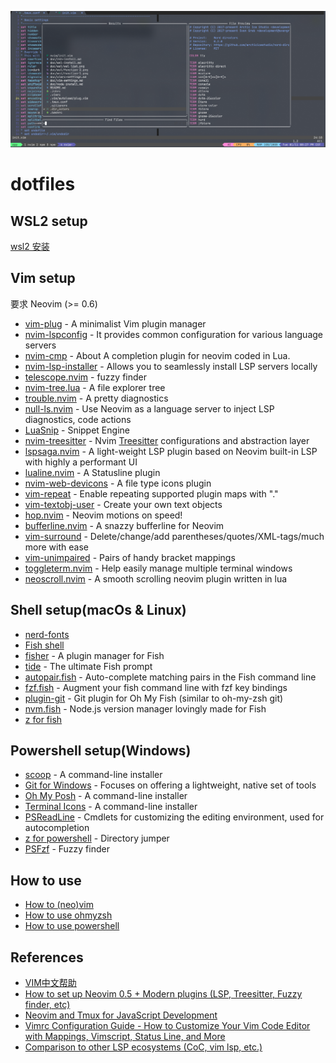 ![template](./doc/wsl/template.png)
# dotfiles

## WSL2 setup
[wsl2 安装](./doc/wsl-install.md)

## Vim setup
要求 Neovim (>= 0.6)

- [vim-plug](https://github.com/junegunn/vim-plug) - A minimalist Vim plugin manager
- [nvim-lspconfig](https://github.com/neovim/nvim-lspconfig) - It provides common configuration for various language servers
- [nvim-cmp](https://github.com/hrsh7th/nvim-cmp) - About A completion plugin for neovim coded in Lua.
- [nvim-lsp-installer](https://github.com/williamboman/nvim-lsp-installer) - Allows you to seamlessly install LSP servers locally
- [telescope.nvim](https://github.com/nvim-telescope/telescope.nvim) - fuzzy finder
- [nvim-tree.lua](https://github.com/kyazdani42/nvim-tree.lua) - A file explorer tree
- [trouble.nvim](https://github.com/folke/trouble.nvim) - A pretty diagnostics
- [null-ls.nvim](https://github.com/jose-elias-alvarez/null-ls.nvim) - Use Neovim as a language server to inject LSP diagnostics, code actions
- [LuaSnip](https://github.com/L3MON4D3/LuaSnip) - Snippet Engine
- [nvim-treesitter](https://github.com/nvim-treesitter/nvim-treesitter) - Nvim [Treesitter](https://github.com/tree-sitter/tree-sitter) configurations and abstraction layer
- [lspsaga.nvim](https://github.com/glepnir/lspsaga.nvim) - A light-weight LSP plugin based on Neovim built-in LSP with highly a performant UI
- [lualine.nvim](https://github.com/nvim-lualine/lualine.nvim) - A Statusline plugin
- [nvim-web-devicons](https://github.com/kyazdani42/nvim-web-devicons) - A file type icons plugin
- [vim-repeat](https://github.com/tpope/vim-repeat) - Enable repeating supported plugin maps with "."
- [vim-textobj-user](https://github.com/kana/vim-textobj-user) - Create your own text objects
- [hop.nvim](https://github.com/phaazon/hop.nvim) - Neovim motions on speed!
- [bufferline.nvim](https://github.com/akinsho/bufferline.nvim) - A snazzy bufferline for Neovim
- [vim-surround](https://github.com/tpope/vim-surround) - Delete/change/add parentheses/quotes/XML-tags/much more with ease
- [vim-unimpaired](https://github.com/tpope/vim-unimpaired) - Pairs of handy bracket mappings
- [toggleterm.nvim](https://github.com/akinsho/toggleterm.nvim) - Help easily manage multiple terminal windows
- [neoscroll.nvim](https://github.com/karb94/neoscroll.nvim) - A smooth scrolling neovim plugin written in lua

## Shell setup(macOs & Linux)
- [nerd-fonts](https://github.com/ryanoasis/nerd-fonts)
- [Fish shell](https://fishshell.com/)
- [fisher](https://github.com/jorgebucaran/fisher) - A plugin manager for Fish
- [tide](https://github.com/IlanCosman/tide) - The ultimate Fish prompt
- [autopair.fish](https://github.com/jorgebucaran/autopair.fish) - Auto-complete matching pairs in the Fish command line
- [fzf.fish](https://github.com/PatrickF1/fzf.fish) - Augment your fish command line with fzf key bindings
- [plugin-git](https://github.com/jhillyerd/plugin-git) - Git plugin for Oh My Fish (similar to oh-my-zsh git)
- [nvm.fish](https://github.com/jorgebucaran/nvm.fish) - Node.js version manager lovingly made for Fish
- [z for fish](https://github.com/jethrokuan/z)

## Powershell setup(Windows)
- [scoop](https://scoop.sh/) - A command-line installer
- [Git for Windows](https://gitforwindows.org/) - Focuses on offering a lightweight, native set of tools
- [Oh My Posh](https://ohmyposh.dev/) - A command-line installer
- [Terminal Icons](https://github.com/devblackops/Terminal-Icons) - A command-line installer
- [PSReadLine](https://docs.microsoft.com/en-us/powershell/module/psreadline/?view=powershell-7.2) - Cmdlets for customizing the editing environment, used for autocompletion
- [z for powershell](https://www.powershellgallery.com/packages/z/1.1.13) - Directory jumper
- [PSFzf](https://github.com/kelleyma49/PSFzf) - Fuzzy finder

## How to use 
- [How to (neo)vim](./doc/vim-settings.md)
- [How to use ohmyzsh](./doc/zsh-install.md)
- [How to use powershell](./doc/powershell.md)

## References
- [VIM中文帮助](https://yianwillis.github.io/vimcdoc/doc/help.html)
- [How to set up Neovim 0.5 + Modern plugins (LSP, Treesitter, Fuzzy finder, etc)](https://blog.inkdrop.app/how-to-set-up-neovim-0-5-modern-plugins-lsp-treesitter-etc-542c3d9c9887)
- [Neovim and Tmux for JavaScript Development](https://elijahmanor.com/blog/neovim-tmux)
- [Vimrc Configuration Guide - How to Customize Your Vim Code Editor with Mappings, Vimscript, Status Line, and More](https://freecodecamp.org/news/vimrc-configuration-guide-customize-your-vim-editor)
- [Comparison to other LSP ecosystems (CoC, vim lsp, etc.)](https://github.com/neovim/nvim-lspconfig/wiki/Comparison-to-other-LSP-ecosystems-(CoC,-vim-lsp,-etc.))
